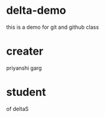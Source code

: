 # delta-demo
this is a demo for git and github class

# creater
priyanshi garg

# student 
of deltaS
